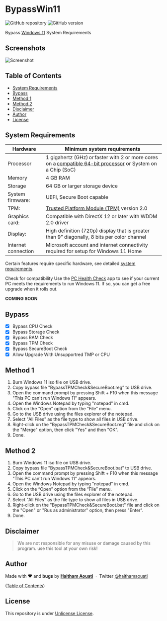 # BypassWin11

![GitHub repository](https://img.shields.io/badge/haithamaouati-BypassTPMCheckSecureBoot-blue?style=flat-square&logo=github)
![GitHub version](https://img.shields.io/badge/version-1.0-yellow?style=flat-square)

Bypass [Windows 11](https://www.microsoft.com/en-us/windows/windows-11) System Requirements

Screenshots
----
![Screenshot](https://raw.githubusercontent.com/haithamaouati/BypassTPMCheck-SecureBoot/main/screenshot.PNG?raw=true "Optional Title")

## Table of Contents

- [System Requirements](#system-requirements)
- [Bypass](#bypass)
- [Method 1](#method-1)
- [Method 2](#method-2)
- [Disclaimer](#disclaimer)
- [Author](#author)
- [License](#license)

## System Requirements

Hardware|Minimum system requirements
----|----
Processor|1 gigahertz (GHz) or faster with 2 or more cores on a [compatible 64-bit processor](https://docs.microsoft.com/en-us/windows-hardware/design/minimum/windows-processor-requirements) or System on a Chip (SoC)
Memory|4 GB RAM
Storage|64 GB or larger storage device
System firmware:|UEFI, Secure Boot capable
TPM:|[Trusted Platform Module (TPM)](https://docs.microsoft.com/en-us/windows/security/information-protection/tpm/trusted-platform-module-overview) version 2.0
Graphics card:|Compatible with DirectX 12 or later with WDDM 2.0 driver
Display:|High definition (720p) display that is greater than 9” diagonally, 8 bits per color channel
Internet connection|Microsoft account and internet connectivity required for setup for Windows 11 Home

Certain features require specific hardware, see detailed [system requirements](https://www.microsoft.com/en-us/windows/windows-11-specifications).

Check for compatibility
Use the [PC Health Check](https://www.microsoft.com/en-us/windows/windows-11#pchealthcheck) app to see if your current PC meets the requirements to run Windows 11. If so, you can get a free upgrade when it rolls out.

**COMING SOON**

## Bypass

- [x] Bypass CPU Check
- [x] Bypass Storage Check
- [x] Bypass RAM Check
- [x] Bypass TPM Check
- [x] Bypass SecureBoot Check
- [x] Allow Upgrade With Unsupportred TMP or CPU

## Method 1

1. Burn Windows 11 iso file on USB drive.
2. Copy bypass file "BypassTPMCheck&SecureBoot.reg” to USB drive.
3. Open the command prompt by pressing Shift + F10 when this message "This PC can't run Windows 11" appears.
4. Open the Windows Notepad by typing "notepad" in cmd.
5. Click on the “Open” option from the “File” menu.
6. Go to the USB drive using the files explorer of the notepad.
7. Select "All Files" as the file type to show all files in USB drive.
8. Right-click on the "BypassTPMCheck&SecureBoot.reg" file and click on the "Merge" option, then click "Yes" and then "OK".
9. Done.

## Method 2

1. Burn Windows 11 iso file on USB drive.
2. Copy bypass file "BypassTPMCheck&SecureBoot.bat” to USB drive.
3. Open the command prompt by pressing Shift + F10 when this message "This PC can't run Windows 11" appears.
4. Open the Windows Notepad by typing "notepad" in cmd.
5. Click on the “Open” option from the “File” menu.
6. Go to the USB drive using the files explorer of the notepad.
7. Select "All Files" as the file type to show all files in USB drive.
8. Right-click on the "BypassTPMCheck&SecureBoot.bat" file and click on the "Open" or "Rus as administrator" option, then press "Enter".
9. Done.

## Disclaimer

> We are not responsible for any misuse or damage caused by this program. use this tool at your own risk!

## Author

Made with ❤️ and **bugs** by [**Haitham Aouati**](https://www.facebook.com/haithamaouati1/)
&nbsp;&middot;&nbsp;
Twitter [@haithamaouati](https://twitter.com/haithamaouati)

([Table of Contents](#table-of-contents))

## License

This repository is under [Unlicense License](https://github.com/haithamaouati/BypassTPMCheck-SecureBoot/blob/main/LICENSE).
